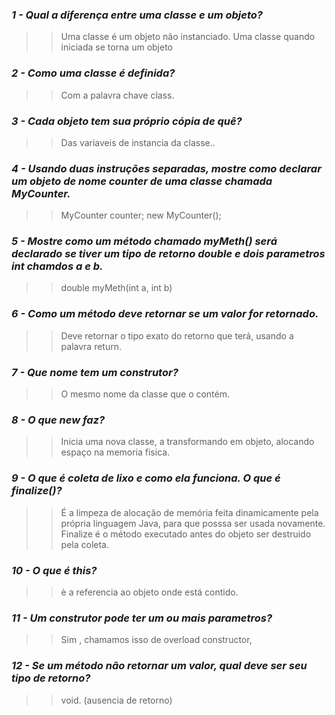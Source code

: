 ### ***1 - Qual a diferença entre uma classe e um objeto?***
>> Uma classe é um objeto não instanciado. Uma classe quando iniciada se torna um objeto

### ***2 - Como uma classe é definida?***
>> Com a palavra chave class.

### ***3 - Cada objeto tem sua próprio cópia de quê?***
>> Das variaveis de instancia da classe..

### ***4 - Usando duas instruções separadas, mostre como declarar um objeto de nome counter de uma classe chamada MyCounter.***
>> MyCounter counter;
>> new MyCounter();

### ***5 - Mostre como um método chamado myMeth() será declarado se tiver um tipo de retorno double e dois parametros int chamdos a e b.***
>> double myMeth(int a, int b)

### ***6 - Como um método deve retornar se um valor for retornado.***
>> Deve retornar o tipo exato do retorno que terá, usando a palavra return.

### ***7 - Que nome tem um construtor?***
>> O mesmo nome da classe que o contém.

### ***8 - O que new faz?***
>> Inicia uma nova classe, a transformando em objeto, alocando espaço na memoria fisica.

### ***9 - O que é coleta de lixo e como ela funciona. O que é finalize()?***
>> É a limpeza de alocação de memória feita dinamicamente pela própria linguagem Java, para que posssa ser usada novamente.
>> Finalize é o método executado antes do objeto ser destruido pela coleta.

### ***10 - O que é this?***
>> è a referencia ao objeto onde está contido.

### ***11 - Um construtor pode ter um ou mais parametros?***
>> Sim , chamamos isso de overload constructor,

### ***12 - Se um método não retornar um valor, qual deve ser seu tipo de retorno?***
>> void. (ausencia de retorno)

